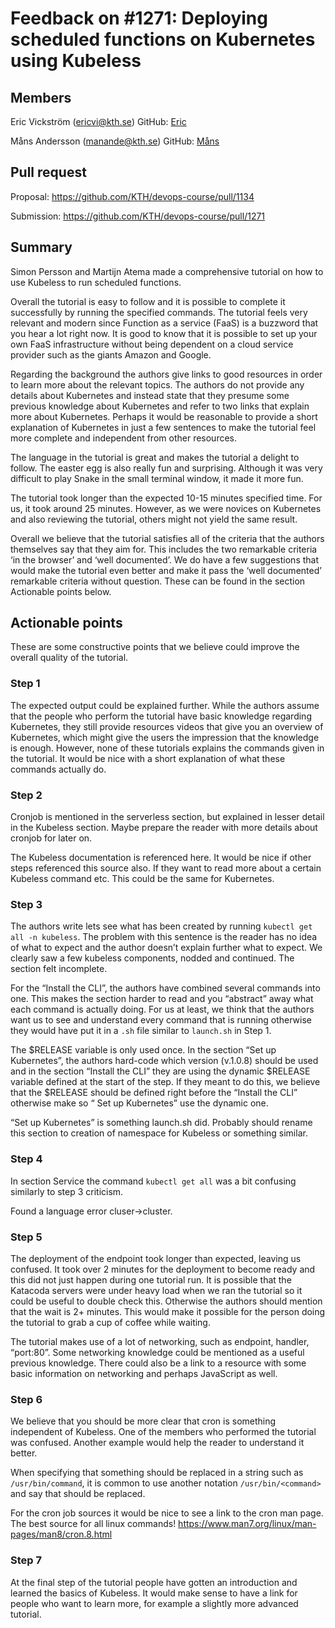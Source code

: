 # Feedback on #1271: Deploying scheduled functions on Kubernetes using Kubeless

## Members

Eric Vickström (ericvi@kth.se)
GitHub: [Eric](https://github.com/vickstrom)

Måns Andersson (manande@kth.se)
GitHub: [Måns](https://github.com/mansand1)

## Pull request
Proposal: https://github.com/KTH/devops-course/pull/1134

Submission: https://github.com/KTH/devops-course/pull/1271

## Summary
Simon Persson and Martijn Atema made a comprehensive tutorial on how to use Kubeless to run scheduled functions. 

Overall the tutorial is easy to follow and it is possible to complete it successfully by running the specified commands. The tutorial feels very relevant and modern since Function as a service (FaaS) is a buzzword that you hear a lot right now. It is good to know that it is possible to set up your own FaaS infrastructure without being dependent on a cloud service provider such as the giants Amazon and Google.

Regarding the background the authors give links to good resources in order to learn more about the relevant topics. The authors do not provide any details about Kubernetes and instead state that they presume some previous knowledge about Kubernetes and refer to two links that explain more about Kubernetes. Perhaps it would be reasonable to provide a short explanation of Kubernetes in just a few sentences to make the tutorial feel more complete and independent from other resources.

The language in the tutorial is great and makes the tutorial a delight to follow. The easter egg is also really fun and surprising. Although it was very difficult to play Snake in the small terminal window, it made it more fun.

The tutorial took longer than the expected 10-15 minutes specified time. For us, it took around 25 minutes. However, as we were novices on Kubernetes and also reviewing the tutorial, others might not yield the same result. 

Overall we believe that the tutorial satisfies all of the criteria that the authors themselves say that they aim for. This includes the two remarkable criteria ‘in the browser’ and ‘well documented’. We do have a few suggestions that would make the tutorial even better and make it pass the ‘well documented’ remarkable criteria without question. These can be found in the section Actionable points below.

## Actionable points
These are some constructive points that we believe could improve the overall quality of the tutorial.

### Step 1
The expected output could be explained further. While the authors assume that the people who perform the tutorial have basic knowledge regarding Kubernetes, they still provide resources videos that give you an overview of Kubernetes, which might give the users the impression that the knowledge is enough. However, none of these tutorials explains the commands given in the tutorial. It would be nice with a short explanation of what these commands actually do.

### Step 2
Cronjob is mentioned in the serverless section, but explained in lesser detail in the Kubeless section. Maybe prepare the reader with more details about cronjob for later on. 

The Kubeless documentation is referenced here. It would be nice if other steps referenced this source also. If they want to read more about a certain Kubeless command etc. This could be the same for Kubernetes. 

### Step 3
The authors write lets see what has been created by running `kubectl get all -n kubeless`. The problem with this sentence is the reader has no idea of what to expect and the author doesn’t explain further what to expect. We clearly saw a few kubeless components, nodded and continued. The section felt incomplete.

For the “Install the CLI”, the authors have combined several commands into one. This makes the section harder to read and you “abstract” away what each command is actually doing. For us at least, we think that the authors want us to see and understand every command that is running otherwise they would have put it in a `.sh` file similar to `launch.sh` in Step 1. 

The $RELEASE variable is only used once. In the section “Set up Kubernetes”, the authors hard-code which version (v.1.0.8) should be used and in the section “Install the CLI” they are using the dynamic $RELEASE variable defined at the start of the step. If they meant to do this, we believe that the $RELEASE should be defined right before the “Install the CLI” otherwise make so “ Set up Kubernetes” use the dynamic one.

“Set up Kubernetes” is something launch.sh did. Probably should rename this section to creation of namespace for Kubeless or something similar. 

### Step 4
In section Service the command `kubectl get all` was a bit confusing similarly to step 3 criticism. 

Found a language error cluser->cluster.

### Step 5
The deployment of the endpoint took longer than expected, leaving us confused. It took over 2 minutes for the deployment to become ready and this did not just happen during one tutorial run. It is possible that the Katacoda servers were under heavy load when we ran the tutorial so it could be useful to double check this. Otherwise the authors should mention that the wait is 2+ minutes. This would make it possible for the person doing the tutorial to grab a cup of coffee while waiting.

The tutorial makes use of a lot of networking, such as endpoint, handler, “port:80”. Some networking knowledge could be mentioned as a useful previous knowledge. There could also be a link to a resource with some basic information on networking and perhaps JavaScript as well.

### Step 6
We believe that you should be more clear that cron is something independent of Kubeless. One of the members who performed the tutorial was confused. Another example would help the reader to understand it better.

When specifying that something should be replaced in a string such as `/usr/bin/command`, it is common to use another notation `/usr/bin/<command>` and say that <command> should be replaced. 

For the cron job sources it would be nice to see a link to the cron man page. The best source for all linux commands! https://www.man7.org/linux/man-pages/man8/cron.8.html

### Step 7
At the final step of the tutorial people have gotten an introduction and learned the basics of Kubeless. It would make sense to have a link for people who want to learn more, for example a slightly more advanced tutorial.